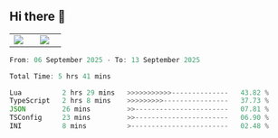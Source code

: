 ## Hi there 👋

<p align="center">
  <table align="center">
  <tr border="none">
  <td width="35%" align="center">
    <img  align="center"  src="http://github-profile-summary-cards.vercel.app/api/cards/stats?username=ricepunk&theme=github_dark" />
  </td>
    
  <td width="65%" align="center">
    <img  align="center"  src="http://github-profile-summary-cards.vercel.app/api/cards/profile-details?username=ricepunk&theme=github_dark" />
  </td>
  </tr>
  </table>
</p>

<!--START_SECTION:waka-->

```typescript
From: 06 September 2025 - To: 13 September 2025

Total Time: 5 hrs 41 mins

Lua          2 hrs 29 mins   >>>>>>>>>>>--------------   43.82 %
TypeScript   2 hrs 8 mins    >>>>>>>>>----------------   37.73 %
JSON         26 mins         >>-----------------------   07.81 %
TSConfig     23 mins         >>-----------------------   06.90 %
INI          8 mins          >------------------------   02.48 %
```

<!--END_SECTION:waka-->
